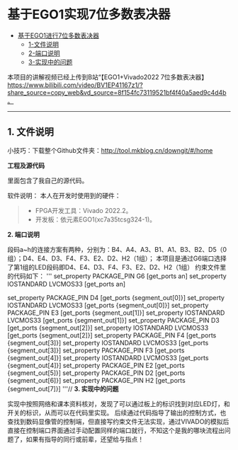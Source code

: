 # 基于EGO1实现7位多数表决器

- [基于EGO1进行7位多数表决器](#基于EGO1实现7位多数表决器)
  - [1-文件说明](#1-文件说明)
  - [2-端口说明](#2-端口说明)
  - [3-实现中的问题](#3-实现中的问题)

本项目的讲解视频已经上传到B站“【EGO1+Vivado2022 7位多数表决器】 https://www.bilibili.com/video/BV1EP41167z1/?share_source=copy_web&vd_source=8f154fc73119521bf4f40a5aed9c4d4b。

***
## 1. 文件说明

小技巧：下载整个Github文件夹：http://tool.mkblog.cn/downgit/#/home

**工程及源代码**

里面包含了我自己的源代码。

软件说明：
本人在开发时使用到的硬件：
> - FPGA开发工具：Vivado 2022.2。
> - 开发板：依元素EGO1(xc7a35tcsg324-1)。


**2. 端口说明**

段码a~h的连接方案有两种，分别为：B4、A4、A3、B1、A1、B3、B2、D5（0组）；D4、E4、D3、F4、F3、E2、D2、H2（1组）；
本项目是通过G6端口选择了第1组的LED段码即D4、E4、D3、F4、F3、E2、D2、H2（1组）
约束文件里的代码如下：
'''
set_property PACKAGE_PIN G6 [get_ports an]
set_property IOSTANDARD LVCMOS33 [get_ports an]

set_property PACKAGE_PIN D4 [get_ports {segment_out[0]}]
set_property IOSTANDARD LVCMOS33 [get_ports {segment_out[0]}]
set_property PACKAGE_PIN E3 [get_ports {segment_out[1]}]
set_property IOSTANDARD LVCMOS33 [get_ports {segment_out[1]}]
set_property PACKAGE_PIN D3 [get_ports {segment_out[2]}]
set_property IOSTANDARD LVCMOS33 [get_ports {segment_out[2]}]
set_property PACKAGE_PIN F4 [get_ports {segment_out[3]}]
set_property IOSTANDARD LVCMOS33 [get_ports {segment_out[3]}]
set_property PACKAGE_PIN F3 [get_ports {segment_out[4]}]
set_property IOSTANDARD LVCMOS33 [get_ports {segment_out[4]}]
set_property PACKAGE_PIN E2 [get_ports {segment_out[5]}]
set_property PACKAGE_PIN D2 [get_ports {segment_out[6]}]
set_property PACKAGE_PIN H2 [get_ports {segment_out[7]}]
'''//
**3. 实现中的问题**

实现中按照网络和课本资料核对，发现了可以通过板上的标识找到对应LED灯，和开关的标识，从而可以在代码里实现。
后续通过代码指导了输出的控制方式，也查找到数码显像管的控制端，但直接写约束文件无法实现，通过VIVADO的模拟后直接在控制端口界面通过手动配置同样的端口就行，不知这个是我的哪块流程出问题了，如果有指导的同行或前辈，还望给与指点！
